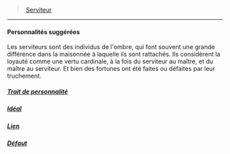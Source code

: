 ﻿---
!Items
Name: Personnalités suggérées
Id: background_serviteur_hd.md#personnalités-suggérées
ParentLink: background_serviteur_hd.md#serviteur
ParentName: Serviteur
NameLevel: 4
Attributes: {}
Description: >+
  Les serviteurs sont des individus de l'ombre, qui font souvent une grande différence dans la maisonnée à laquelle ils sont rattachés. Ils considèrent la loyauté comme une vertu cardinale, à la fois du serviteur au maître, et du maître au serviteur. Et bien des fortunes ont été faites ou défaites par leur truchement.

---
> [Serviteur](hd_background_serviteur.md)

---

#### Personnalités suggérées

Les serviteurs sont des individus de l'ombre, qui font souvent une grande différence dans la maisonnée à laquelle ils sont rattachés. Ils considèrent la loyauté comme une vertu cardinale, à la fois du serviteur au maître, et du maître au serviteur. Et bien des fortunes ont été faites ou défaites par leur truchement.



##### [Trait de personnalité](hd_background_serviteur_trait_de_personnalite.md)



##### [Idéal](hd_background_serviteur_ideal.md)



##### [Lien](hd_background_serviteur_lien.md)



##### [Défaut](hd_background_serviteur_defaut.md)

